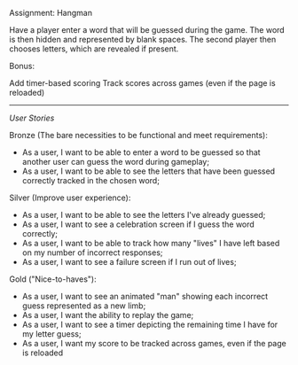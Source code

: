 Assignment: Hangman

Have a player enter a word that will be guessed during the game. The word is then hidden and represented by blank spaces. The second player then chooses letters, which are revealed if present.

Bonus:

Add timer-based scoring
Track scores across games (even if the page is reloaded)
********************************************************

*User Stories*

Bronze (The bare necessities to be functional and meet requirements):
-  As a user, I want to be able to enter a word to be guessed so that another user can guess the word during gameplay;
-  As a user, I want to be able to see the letters that have been guessed correctly tracked in the chosen word;

Silver (Improve user experience):
-  As a user, I want to be able to see the letters I've already guessed;
-  As a user, I want to see a celebration screen if I guess the word correctly;
-  As a user, I want to be able to track how many "lives" I have left based on my number of incorrect responses;
-  As a user, I want to see a failure screen if I run out of lives;

Gold ("Nice-to-haves"):
-  As a user, I want to see an animated "man" showing each incorrect guess represented as a new limb;
-  As a user, I want the ability to replay the game;
-  As a user, I want to see a timer depicting the remaining time I have for my letter guess;
-  As a user, I want my score to be tracked across games, even if the page is reloaded
